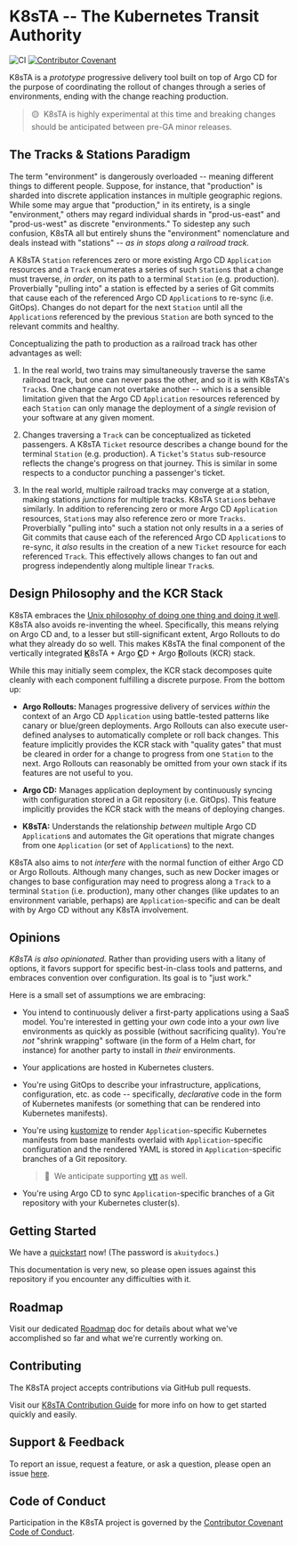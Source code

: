 # K8sTA -- The Kubernetes Transit Authority

![CI](https://github.com/akuityio/k8sta-prototype/actions/workflows/ci.yaml/badge.svg)
[![Contributor Covenant](https://img.shields.io/badge/Contributor%20Covenant-2.1-4baaaa.svg)](CODE_OF_CONDUCT.md)

K8sTA is a _prototype_ progressive delivery tool built on top of Argo CD for the
purpose of coordinating the rollout of changes through a series of environments,
ending with the change reaching production.

> 🟡&nbsp;&nbsp;K8sTA is highly experimental at this time and breaking changes
> should be anticipated between pre-GA minor releases.

## The Tracks & Stations Paradigm

The term "environment" is dangerously overloaded -- meaning different things to
different people. Suppose, for instance, that "production" is sharded into
discrete application instances in multiple geographic regions. While some may
argue that "production," in its entirety, is a single "environment," others may
regard individual shards in "prod-us-east" and "prod-us-west" as discrete
"environments." To sidestep any such confusion, K8sTA all but entirely shuns the
"environment" nomenclature and deals instead with "stations" -- _as in stops
along a railroad track._

A K8sTA `Station` references zero or more existing Argo CD `Application`
resources and a `Track` enumerates a series of such `Station`s that a change
must traverse, _in order_, on its path to a terminal `Station` (e.g.
production). Proverbially "pulling into" a station is effected by a series of
Git commits that cause each of the referenced Argo CD `Application`s to re-sync
(i.e. GitOps). Changes do not depart for the next `Station` until all the
`Application`s referenced by the previous `Station` are both synced to the
relevant commits and healthy.

Conceptualizing the path to production as a railroad track has other advantages
as well:

1. In the real world, two trains may simultaneously traverse the same railroad
   track, but one can never pass the other, and so it is with K8sTA's `Track`s.
   One change can not overtake another -- which is a sensible limitation given
   that the Argo CD `Application` resources referenced by each `Station` can
   only manage the deployment of a _single_ revision of your software at any
   given moment.

1. Changes traversing a `Track` can be conceptualized as ticketed passengers. A
   K8sTA `Ticket` resource describes a change bound for the terminal `Station`
   (e.g. production). A `Ticket`'s `Status` sub-resource reflects the change's
   progress on that journey. This is similar in some respects to a conductor
   punching a passenger's ticket.

1. In the real world, multiple railroad tracks may converge at a station, making
   stations _junctions_ for multiple tracks. K8sTA `Station`s behave similarly.
   In addition to referencing zero or more Argo CD `Application` resources,
   `Station`s may also reference zero or more `Tracks`. Proverbially "pulling
   into" such a station not only results in a a series of Git commits that cause
   each of the referenced Argo CD `Application`s to re-sync, it _also_ results
   in the creation of a new `Ticket` resource for each referenced `Track`. This
   effectively allows changes to fan out and progress independently along
   multiple linear `Track`s.

## Design Philosophy and the KCR Stack

K8sTA embraces the
[Unix philosophy of doing one thing and doing it well](https://en.wikipedia.org/wiki/Unix_philosophy#Do_One_Thing_and_Do_It_Well).
K8sTA also avoids re-inventing the wheel. Specifically, this means relying on
Argo CD and, to a lesser but still-significant extent, Argo Rollouts to do what
they already do so well. This makes K8sTA the final component of the vertically
integrated <b><u>K</u></b>8sTA + Argo <b><u>C</u></b>D + 
Argo <b><u>R</u></b>ollouts (KCR) stack.

While this may initially seem complex, the KCR stack decomposes quite cleanly
with each component fulfilling a discrete purpose. From the bottom up:

* __Argo Rollouts:__ Manages progressive delivery of services _within_ the
  context of an Argo CD `Application` using battle-tested patterns like canary
  or blue/green deployments. Argo Rollouts can also execute user-defined
  analyses to automatically complete or roll back changes. This feature
  implicitly provides the KCR stack with "quality gates" that must be cleared
  in order for a change to progress from one `Station` to the next. Argo
  Rollouts can reasonably be omitted from your own stack if its features are not
  useful to you.

* __Argo CD:__ Manages application deployment by continuously syncing with
  configuration stored in a Git repository (i.e. GitOps). This feature
  implicitly provides the KCR stack with the means of deploying changes.

* __K8sTA:__ Understands the relationship _between_ multiple Argo CD
  `Application`s and automates the Git operations that migrate changes from one
  `Application` (or set of `Application`s) to the next.

K8sTA also aims to not _interfere_ with the normal function of either Argo CD or
Argo Rollouts. Although many changes, such as new Docker images or changes to
base configuration may need to progress along a `Track` to a terminal `Station`
(i.e. production), many other changes (like updates to an environment variable,
perhaps) are `Application`-specific and can be dealt with by Argo CD without any
K8sTA involvement.

## Opinions

_K8sTA is also opinionated._ Rather than providing users with a litany of
options, it favors support for specific best-in-class tools and patterns, and
embraces convention over configuration. Its goal is to "just work."

Here is a small set of assumptions we are embracing:

* You intend to continuously deliver a first-party applications using a SaaS
  model. You're interested in getting your _own_ code into a your _own_ live
  environments as quickly as possible (without sacrificing quality). You're
  _not_ "shrink wrapping" software (in the form of a Helm chart, for instance)
  for another party to install in _their_ environments.

* Your applications are hosted in Kubernetes clusters.

* You're using GitOps to describe your infrastructure, applications,
  configuration, etc. as code -- specifically, _declarative_ code in the
  form of Kubernetes manifests (or something that can be rendered into
  Kubernetes manifests).

* You're using [kustomize](https://github.com/kubernetes-sigs/kustomize) to
  render `Application`-specific Kubernetes manifests from base manifests
  overlaid with `Application`-specific configuration and the rendered YAML is
  stored in `Application`-specific branches of a Git repository.

  > 📝&nbsp;&nbsp;We anticipate supporting
  > [ytt](https://github.com/vmware-tanzu/carvel-ytt) as well.

* You're using Argo CD to sync `Application`-specific branches of a Git
  repository with your Kubernetes cluster(s).

## Getting Started

We have a
[quickstart](https://docs-k8sta-akuity-io.netlify.app/getting-started/quickstart)
now! (The password is `akuitydocs`.)

This documentation is very new, so please open issues against this repository if
you encounter any difficulties with it.

## Roadmap

Visit our dedicated [Roadmap](metadocs/ROADMAP.md) doc for details about what we've
accomplished so far and what we're currently working on.

## Contributing

The K8sTA project accepts contributions via GitHub pull requests.

Visit our
[K8sTA Contribution Guide](https://docs-k8sta-akuity-io.netlify.app/contributor-guide/)
for more info on how to get started quickly and easily.

## Support & Feedback

To report an issue, request a feature, or ask a question, please open an issue
[here](https://github.com/akuityio/k8sta-prototype/issues).

## Code of Conduct

Participation in the K8sTA project is governed by the
[Contributor Covenant Code of Conduct](https://docs-k8sta-akuity-io.netlify.app/code-of-conduct/).
